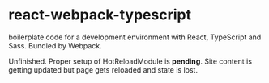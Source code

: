 # react-webpack-typescript

boilerplate code for a development environment with React, TypeScript and Sass. Bundled by Webpack.

Unfinished. Proper setup of HotReloadModule is __pending__. Site content is getting updated but page gets reloaded and state is lost.
